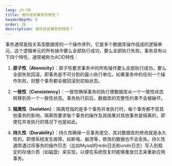 ```yaml
---
lang: zh-CN
title: 请你说说事务的特性？
headerDepth: 0
order: 26
description: 请你说说事务的特性？
---
```




事务通常是指关系型数据库的一个操作序列，它是多个数据库操作组成的逻辑单元，这个逻辑单元的所有操作要么全部执行成功，要么全部执行失败。事务具有以下四个特性，通常被称为ACID特性：

1. **原子性（Atomicity）**：原子性要求事务中的所有操作要么全部执行成功，要么全部失败回滚，即事务是不可分割的最小执行单位。如果事务中的任何一个操作失败，则整个事务都会被回滚到初始状态。

2. **一致性（Consistency）**：一致性确保事务的执行使数据库从一个一致性状态转移到另一个一致性状态。事务执行前后，数据库的完整性约束不会被破坏。

3. **隔离性（Isolation）**：隔离性指的是多个事务并发执行时，每个事务都不受其他事务的影响。隔离性要求每个事务的操作及其结果对其他事务是隔离的，即使在并发执行的情况下也是如此。

4. **持久性（Durability）**：持久性确保一旦事务提交，其对数据库的修改就是永久性的。即使系统发生故障，如断电、崩溃等，修改的数据也不会丢失。持久性通常通过将事务的操作日志（比如Mysql的redo日志和undo日志）写入到稳定的存储介质（如磁盘）来实现，以便在系统恢复时能够重放日志来重新应用事务。

<!-- @include: @article-footer.snippet.md -->